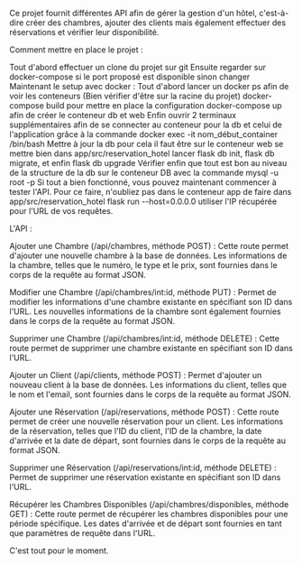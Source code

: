 Ce projet fournit différentes API afin de gérer la gestion d'un hôtel, c'est-à-dire créer des chambres, ajouter des clients mais également effectuer des réservations et vérifier leur disponibilité.

Comment mettre en place le projet :

Tout d'abord effectuer un clone du projet sur git
Ensuite regarder sur docker-compose si le port proposé est disponible sinon changer
Maintenant le setup avec docker :
Tout d'abord lancer un docker ps afin de voir les conteneurs (Bien vérifier d'être sur la racine du projet)
docker-compose build pour mettre en place la configuration
docker-compose up afin de créer le conteneur db et web
Enfin ouvrir 2 terminaux supplémentaires afin de se connecter au conteneur pour la db et celui de l'application
grâce à la commande docker exec -it nom_début_container /bin/bash
Mettre à jour la db pour cela il faut être sur le conteneur web se mettre bien dans app/src/reservation_hotel
lancer flask db init, flask db migrate, et enfin flask db upgrade
Vérifier enfin que tout est bon au niveau de la structure de la db sur le conteneur DB
avec la commande mysql -u root -p
Si tout a bien fonctionné, vous pouvez maintenant commencer à tester l'API.
Pour ce faire, n'oubliez pas dans le conteneur app de faire dans app/src/reservation_hotel
flask run --host=0.0.0.0
utiliser l'IP récupérée pour l'URL de vos requêtes.

L'API :

Ajouter une Chambre (/api/chambres, méthode POST) : Cette route permet d'ajouter une nouvelle chambre à la base de données. Les informations de la chambre, telles que le numéro, le type et le prix, sont fournies dans le corps de la requête au format JSON.

Modifier une Chambre (/api/chambres/int:id, méthode PUT) : Permet de modifier les informations d'une chambre existante en spécifiant son ID dans l'URL. Les nouvelles informations de la chambre sont également fournies dans le corps de la requête au format JSON.

Supprimer une Chambre (/api/chambres/int:id, méthode DELETE) : Cette route permet de supprimer une chambre existante en spécifiant son ID dans l'URL.

Ajouter un Client (/api/clients, méthode POST) : Permet d'ajouter un nouveau client à la base de données. Les informations du client, telles que le nom et l'email, sont fournies dans le corps de la requête au format JSON.

Ajouter une Réservation (/api/reservations, méthode POST) : Cette route permet de créer une nouvelle réservation pour un client. Les informations de la réservation, telles que l'ID du client, l'ID de la chambre, la date d'arrivée et la date de départ, sont fournies dans le corps de la requête au format JSON.

Supprimer une Réservation (/api/reservations/int:id, méthode DELETE) : Permet de supprimer une réservation existante en spécifiant son ID dans l'URL.

Récupérer les Chambres Disponibles (/api/chambres/disponibles, méthode GET) : Cette route permet de récupérer les chambres disponibles pour une période spécifique. Les dates d'arrivée et de départ sont fournies en tant que paramètres de requête dans l'URL.

C'est tout pour le moment.
